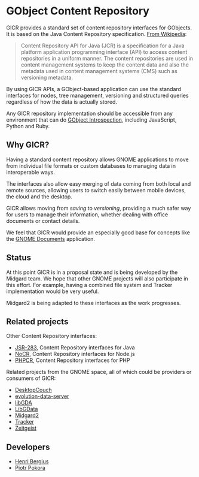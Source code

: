 GObject Content Repository
==========================

GICR provides a standard set of content repository interfaces for GObjects. It is based on the Java Content Repository specification. [From Wikipedia](http://en.wikipedia.org/wiki/Content_repository_API_for_Java):

> Content Repository API for Java (JCR) is a specification for a Java platform application programming interface (API) to access content repositories in a uniform manner. The content repositories are used in content management systems to keep the content data and also the metadata used in content management systems (CMS) such as versioning metadata.

By using GICR APIs, a GObject-based application can use the standard interfaces for nodes, tree management, versioning and structured queries regardless of how the data is actually stored.

Any GICR repository implementation should be accessible from any environment that can do [GObject Introspection](https://live.gnome.org/GObjectIntrospection), including JavaScript, Python and Ruby.

## Why GICR?

Having a standard content repository allows GNOME applications to move from individual file formats or custom databases to managing data in interoperable ways.

The interfaces also allow easy merging of data coming from both local and remote sources, allowing users to switch easily between mobile devices, the cloud and the desktop.

GICR allows moving from _saving_ to _versioning_, providing a much safer way for users to manage their information, whether dealing with office documents or contact details.

We feel that GICR would provide an especially good base for concepts like the [GNOME Documents](https://live.gnome.org/Design/Apps/Documents) application.

## Status

At this point GICR is in a proposal state and is being developed by the Midgard team. We hope that other GNOME projects will also participate in this effort. For example, having a combined file system and Tracker implementation would be very useful.

Midgard2 is being adapted to these interfaces as the work progresses.

## Related projects

Other Content Repository interfaces:

* [JSR-283](http://jcp.org/en/jsr/detail?id=283), Content Repository interfaces for Java
* [NoCR](http://github.com/nocr/nocr), Content Repository interfaces for Node.js
* [PHPCR](http://phpcr.github.com/), Content Repository interfaces for PHP

Related projects from the GNOME space, all of which could be providers or consumers of GICR:

* [DesktopCouch](http://www.freedesktop.org/wiki/Specifications/desktopcouch)
* [evolution-data-server](http://www.go-evolution.org/EDS_Architecture)
* [libGDA](http://www.gnome-db.org/)
* [LibGData](https://live.gnome.org/libgdata)
* [Midgard2](http://new.midgard-project.org/midgard2)
* [Tracker](http://projects.gnome.org/tracker/)
* [Zeitgeist](https://live.gnome.org/Zeitgeist)

## Developers

* [Henri Bergius](http://bergie.iki.fi/)
* [Piotr Pokora](http://blogs.nemein.com/people/piotras/)
